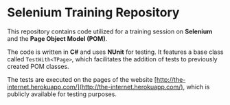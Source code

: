 # Selenium Training Repository

This repository contains code utilized for a training session on **Selenium** and the **Page Object Model (POM)**.

The code is written in **C#** and uses **NUnit** for testing. It features a base class called `TestWith<TPage>`, which facilitates the addition of tests to previously created POM classes. 

The tests are executed on the pages of the website [http://the-internet.herokuapp.com/](http://the-internet.herokuapp.com/), which is publicly available for testing purposes.
